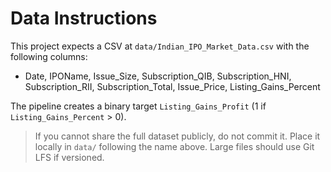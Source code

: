 # Data Instructions

This project expects a CSV at `data/Indian_IPO_Market_Data.csv` with the following columns:
- Date, IPOName, Issue_Size, Subscription_QIB, Subscription_HNI, Subscription_RII, Subscription_Total, Issue_Price, Listing_Gains_Percent

The pipeline creates a binary target `Listing_Gains_Profit` (1 if `Listing_Gains_Percent` > 0).

> If you cannot share the full dataset publicly, do not commit it. Place it locally in `data/` following the name above. Large files should use Git LFS if versioned.
